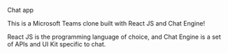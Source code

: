 Chat app

This is a Microsoft Teams clone built with React JS and Chat Engine!

React JS is the programming language of choice, and Chat Engine is a set of APIs and UI Kit specific to chat.


 
